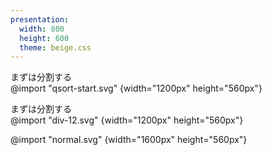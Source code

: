 ```yaml
---
presentation:
  width: 800
  height: 600
  theme: beige.css
---
```


<!-- slide -->
まずは分割する
<br>
@import "qsort-start.svg" {width="1200px" height="560px"}

<!-- slide -->
まずは分割する
<br>
@import "div-12.svg" {width="1200px" height="560px"}


<!-- slide -->

@import "normal.svg" {width="1600px" height="560px"}
